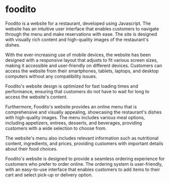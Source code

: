 # foodito
Foodito is a website for a restaurant, developed using Javascript. The website has an intuitive user interface that enables customers to
navigate through the menu and make reservations with ease. The site is designed with visually rich content and high-quality images of the
restaurant's dishes.


With the ever-increasing use of mobile devices, the website has been designed with a responsive layout that adjusts to fit various screen
sizes, making it accessible and user-friendly on different devices. Customers can access the website from their smartphones, tablets,
laptops, and desktop computers without any compatibility issues.

Foodito's website design is optimized for fast loading times and performance, ensuring that customers do not have to wait for long to
access the website's content. 


Furthermore, Foodito's website provides an online menu that is comprehensive and visually appealing, showcasing the restaurant's dishes 
with high-quality images. The menu includes various meal options, including appetizers, entrees, desserts, and beverages, providing
customers with a wide selection to choose from.

The website's menu also includes relevant information such as nutritional content, ingredients, and prices, providing customers with 
important details about their food choices.

Foodito's website is designed to provide a seamless ordering experience for customers who prefer to order online. The ordering system is
user-friendly, with an easy-to-use interface that enables customers to add items to their cart and select pick-up or delivery option.


